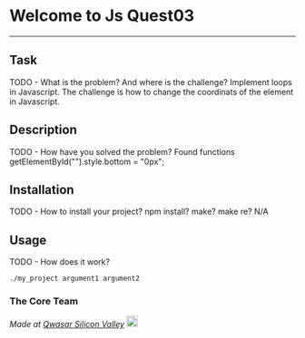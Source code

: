 # Welcome to Js Quest03
***

## Task
TODO - What is the problem? And where is the challenge?
Implement loops in Javascript. The challenge is how to change the coordinats of the element in Javascript.

## Description
TODO - How have you solved the problem?
Found functions getElementById("").style.bottom = "0px";

## Installation
TODO - How to install your project? npm install? make? make re?
N/A

## Usage
TODO - How does it work?
```
./my_project argument1 argument2
```

### The Core Team


<span><i>Made at <a href='https://qwasar.io'>Qwasar Silicon Valley</a></i></span>
<span><img alt='Qwasar Silicon Valley Logo' src='https://storage.googleapis.com/qwasar-public/qwasar-logo_50x50.png' width='20px'></span>
